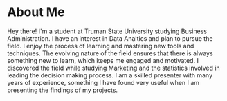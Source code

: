 # About Me
Hey there! I'm a student at Truman State University studying Business Administration.  I have an interest in Data Analtics and plan to pursue the field. I enjoy the process of learning and mastering new tools and techniques.  The evolving nature of the field ensures that there is always something new to learn, which keeps me engaged and motivated. I discovered the field while studying Marketing and the statistics involved in leading the decision making process. I am a skilled presenter with many years of experience, something I have found very useful when I am presenting the findings of my projects. 
